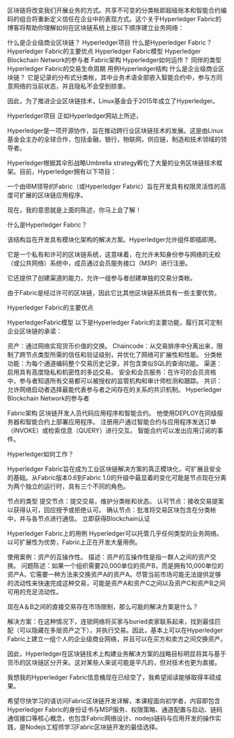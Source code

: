 区块链将改变我们开展业务的方式。共享不可变的分类帐即超级账本和智能合约编码的组合将重新定义信任在企业中的表现方式。这个关于Hyperledger Fabric的博客将帮助你理解如何在区块链系统上按以下顺序建立业务网络：

什么是企业级商业区块链？
Hyperledger项目
什么是Hyperledger Fabric？
Hyperledger Fabric的主要优点
Hyperledger Fabric模型
Hyperledger Blockchain Network的参与者
Fabric架构
Hyperledger如何运作？
同伴的类型
Hyperledger Fabric的交易生命周期
用例Hyperledger结构
什么是企业级商业区块链？
它是记录的分布式分类帐，其中业务术语全部嵌入智能合约中，参与方同意网络的当前状态，并且隐私不会受到损害。



因此，为了推进企业区块链技术，Linux基金会于2015年成立了Hyperledger。

Hyperledger项目
正如Hyperledger网站上所述，

Hyperledger是一项开源协作，旨在推动跨行业区块链技术的发展。这是由Linux基金会主办的全球合作，包括金融，银行，物联网，供应链，制造和技术领域的领导者。

Hyperledger根据其伞形战略Umbrella strategy孵化了大量的业务区块链技术框架。目前，Hyperledger拥有以下项目：



一个由IBM领导的Fabric（或Hyperledger Fabric）旨在开发具有权限灵活性的高度可扩展的区块链应用程序。

现在，我的意思就是上面的陈述，你马上会了解！

什么是Hyperledger Fabric？


该结构旨在开发具有模块化架构的解决方案。Hyperledger允许组件即插即用。

它是一个私有和许可的区块链系统，这意味着，在允许未知身份参与网络的无权（或公共网络）系统中，成员通过会员服务接口（MSP）进行注册。

它还提供了创建渠道的能力，允许一组参与者创建单独的交易分类帐。

由于Fabric是经过许可的区块链，因此它比其他区块链系统具有一些主要优势。

Hyperledger Fabric的主要优点


HyperledgerFabric模型
以下是Hyperledger Fabric的主要功能，履行其可定制企业区块链的承诺：

资产：通过网络实现货币价值的交换。
Chaincode：从交易排序中分离出来，限制了跨节点类型所需的信任和验证级别，并优化了网络可扩展性和性能。
分类帐功能：为每个通道编码整个交易历史记录，并包含类似SQL的查询功能。
渠道：启用具有高度隐私和机密性的多边交易。
安全和会员服务：在许可的会员资格中，参与者知道所有交易都可以被授权的监管机构和审计师检测和跟踪。
共识：允许网络启动者选择最能代表参与者之间存在的关系的共识机制。
Hyperledger Blockchain Network的参与者


Fabric架构
区块链开发人员代码应用程序和智能合约。
他使用DEPLOY在同级服务器和智能合约上部署应用程序。
注册用户通过智能合约与应用程序发送订单（INVOKE）或检索信息（QUERY）进行交互。
智能合约可以发出应用订阅的事件。


Hyperledger如何工作？


Hyperledger Fabric旨在成为工业区块链解决方案的真正模块化，可扩展且安全的基础。从Fabric版本0.6到Fabric 1.0的升级中最显着的变化可能是节点现在分离为两个独立的运行时，具有三个不同的角色。

节点的类型
提交节点：提交交易，维护分类帐和状态。
认可节点：接收交易提案以获得认可，回应授予或拒绝认可。
确认节点：批准将交易区块包含在分类帐中，并与各节点进行通信。
立即获得Blockchain认证


Hyperledger Fabric上的用例
Hyperledger可以托管几乎任何类型的业务网络。以可扩展性为优势，Fabric上正在开发大量用例。

使用案例：资产的互操作性。 描述：资产的互操作性是指一群人之间的资产交换。 问题陈述：如果一个组织需要20,000单位的资产B，而是拥有10,000单位的资产A，它需要一种方法来交换资产A的资产A。尽管当前市场可能无法提供足够的流动性来快速完成这种交易，可能是资产A和资产C之间以及资产C和资产B之间可用的充足流动性。

现在A＆B之间的直接交易存在市场限制，那么可能的解决方案是什么？

解决方案：在这种情况下，连锁网络将买家与buried卖家联系起来，找到最佳匹配（可以隐藏在多层资产之下），并执行交易。因此，基本上可以在Hyperledger Fabric上建立一组个人的企业级商业网络，并且可以在买方和卖方之间交换资产。



因此，Hyperledger在区块链技术上构建业务解决方案的战略目标明显将其与基于货币的区块链区分开来。这对某些人来说可能是平凡的，但对技术也更为直接。

我想我的Hyperledger Fabric信息桶现在已经空了，我希望阅读能够取得丰硕成果。

希望尽快学习的请访问Fabric区块链开发详解，本课程面向初学者，内容即包含Hyperledger Fabric的身份证书与MSP服务、权限策略、通道配置与启动、链码通信接口等核心概念，也包含Fabric网络设计、nodejs链码与应用开发的操作实践，是Nodejs工程师学习Fabric区块链开发的最佳选择。
